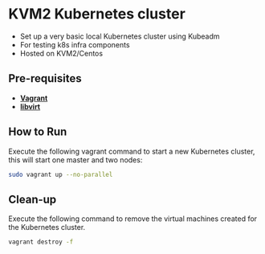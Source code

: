 # KVM2 Kubernetes cluster

- Set up a very basic local Kubernetes cluster using Kubeadm
- For testing k8s infra components
- Hosted on KVM2/Centos

## Pre-requisites

 * **[Vagrant](https://www.vagrantup.com)**
 * **[libvirt](https://wiki.centos.org/HowTos/KVM)**

## How to Run

Execute the following vagrant command to start a new Kubernetes cluster, this will start one master and two nodes:

```sh
sudo vagrant up --no-parallel
```

## Clean-up

Execute the following command to remove the virtual machines created for the Kubernetes cluster.

```sh
vagrant destroy -f
```
